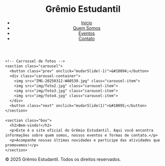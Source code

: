 <!DOCTYPE html>
<html lang="pt-br">
<head>
  <meta charset="UTF-8">
  <title>Grêmio Estudantil</title>
  <link rel="stylesheet" href="style.css">
</head>
<body>
  <header>
    <h1>Grêmio Estudantil</h1>
    <nav>
      <ul>
        <li><a href="index.html">Início</a></li>
        <li><a href="quem-somos.html">Quem Somos</a></li>
        <li><a href="eventos.html">Eventos</a></li>
        <li><a href="contato.html">Contato</a></li>
      </ul>
    </nav>
  </header>

  <main class="container">

    <!-- Carrossel de fotos -->
    <section class="carousel">
      <button class="prev" onclick="mudarSlide(-1)">&#10094;</button>
      <div class="carousel-container">
        <img src="IMG-20250312-WA0539.jpg" class="carousel-item">
        <img src="img/foto2.jpg" class="carousel-item">
        <img src="img/foto3.jpg" class="carousel-item">
        <img src="img/foto4.jpg" class="carousel-item">
      </div>
      <button class="next" onclick="mudarSlide(1)">&#10095;</button>
    </section>

    <section class="box">
      <h2>Bem-vindo!</h2>
      <p>Este é o site oficial do Grêmio Estudantil. Aqui você encontra informações sobre quem somos, nossos eventos e formas de contato.</p>
      <p>Acompanhe nossas últimas novidades e participe das atividades que promovemos!</p>
    </section>

  </main>

  <footer>
    <p>&copy; 2025 Grêmio Estudantil. Todos os direitos reservados.</p>
  </footer>

  <script src="script.js"></script>
</body>
</html>

